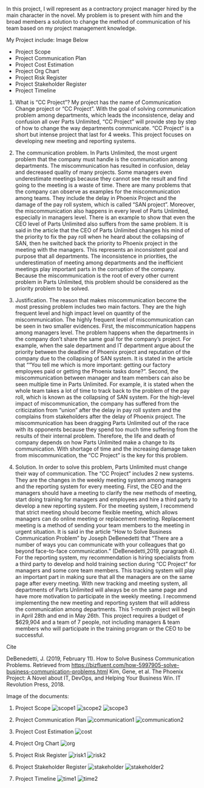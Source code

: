 In this project, I will represent as a contractory project manager hired by the main character in the novel. My problem is to present with him and the broad members a solution to change the method of communication of his team based on my project management knowledge.

My Project include: Image Below
  + Project Scope
  + Project Communication Plan
  + Project Cost Estimation
  + Project Org Chart
  + Project Risk Register
  + Project Stakeholder Register
  + Project Timeline
  

1.	What is “CC Project”?
My project has the name of Communication Change project or “CC Project”. With the goal of solving communication problem among departments, which leads the inconsistence, delay and confusion all over Parts Unlimited, “CC Project” will provide step by step of how to change the way departments communicate. “CC Project” is a short but intense project that last for 4 weeks. This project focuses on developing new meeting and reporting systems.

2.	The communication problem.
In Parts Unlimited, the most urgent problem that the company must handle is the communication among departments. The miscommunication has resulted in confusion, delay and decreased quality of many projects. Some managers even underestimate meetings because they cannot see the result and find going to the meeting is a waste of time.
There are many problems that the company can observe as examples for the miscommunication among teams. They include the delay in Phoenix Project and the damage of the pay roll system, which is called “SAN project”. Moreover, the miscommunication also happens in every level of Parts Unlimited, especially in managers level. There is an example to show that even the CEO level of Parts Unlimited also suffers from the same problem. It is said in the article that the CEO of Parts Unlimited changes his mind of the priority to fix the pay roll when he heard about the collapsing of SAN, then he switched back the priority to Phoenix project in the meeting with the managers. This represents an inconsistent goal and purpose that all departments. The inconsistence in priorities, the underestimation of meeting among departments and the inefficient meetings play important parts in the corruption of the company.
Because the miscommunication is the root of every other current problem in Parts Unlimited, this problem should be considered as the priority problem to be solved.

3.	Justification.
The reason that makes miscommunication become the most pressing problem includes two main factors. They are the high frequent level and high impact level on quantity of the miscommunication. 
The highly frequent level of miscommunication can be seen in two smaller evidences. First, the miscommunication happens among managers level. The problem happens when the departments in the company don’t share the same goal for the company’s project. For example, when the sale department and IT department argue about the priority between the deadline of Phoenix project and reputation of the company due to the collapsing of SAN system. It is stated in the article that ““You tell me which is more important: getting our factory employees paid or getting the Phoenix tasks done?”. Second, the miscommunication between manager and team members can also be seen multiple time in Parts Unlimited. For example, it is stated when the whole team takes a lot of time to track back to the problem of the pay roll, which is known as the collapsing of SAN system. For the high-level impact of miscommunication, the company has suffered from the criticization from “union” after the delay in pay roll system and the complains from stakeholders after the delay of Phoenix project. The miscommunication has been dragging Parts Unlimited out of the race with its opponents because they spend too much time suffering from the results of their internal problem.
Therefore, the life and death of company depends on how Parts Unlimited make a change to its communication. With shortage of time and the increasing damage taken from miscommunication, the “CC Project” is the key for this problem. 

4.	Solution.
In order to solve this problem, Parts Unlimited must change their way of communication. The “CC Project” includes 2 new systems. They are the changes in the weekly meeting system among managers and the reporting system for every meeting.
First, the CEO and the managers should have a meeting to clarify the new methods of meeting, start doing training for managers and employees and hire a third party to develop a new reporting system. For the meeting system, I recommend that strict meeting should become flexible meeting, which allows managers can do online meeting or replacement meeting. Replacement meeting is a method of sending your team members to the meeting in urgent situation. It is said in the article “How to Solve Business Communication Problem” by Joseph DeBenedetti that “There are a number of ways you can communicate with your colleagues that go beyond face-to-face communication.” (DeBenedetti,2019, paragraph 4). For the reporting system, my recommendation is hiring specialists from a third party to develop and hold training section during “CC Project” for managers and some core team members. This tracking system will play an important part in making sure that all the managers are on the same page after every meeting. 
With new tracking and meeting system, all departments of Parts Unlimited will always be on the same page and have more motivation to participate in the weekly meeting. I recommend implementing the new meeting and reporting system that will address the communication among departments. This 1-month project will begin in April 28th and end in May 26th.  This project requires a budget of $629,904 and a team of 7 people, not including managers & team members who will participate in the training program or the CEO to be successful.

Cite

DeBenedetti, J. (2019, February 11). How to Solve Business Communication Problems. Retrieved from https://bizfluent.com/how-5997905-solve-business-communication-problems.html
Kim, Gene, et al. The Phoenix Project: A Novel about IT, DevOps, and Helping Your Business Win. IT Revolution Press, 2018.

Image of the documents:

1. Project Scope
![scope1](https://user-images.githubusercontent.com/28942562/92684711-1b337f80-f304-11ea-9aca-3b7f20bbb953.png)
![scope2](https://user-images.githubusercontent.com/28942562/92684715-1ec70680-f304-11ea-957e-fcce2381ee3f.png)
![scope3](https://user-images.githubusercontent.com/28942562/92684720-238bba80-f304-11ea-90f9-4f5ffd499232.png)

2. Project Communication Plan
![communication1](https://user-images.githubusercontent.com/28942562/92684732-2ab2c880-f304-11ea-9f0e-68eb5712ef97.png)
![communication2](https://user-images.githubusercontent.com/28942562/92684734-2ab2c880-f304-11ea-9a35-a35cb7fef8a8.png)

3. Project Cost Estimation
![cost](https://user-images.githubusercontent.com/28942562/92684743-32726d00-f304-11ea-9ab6-ac37b4eb5b98.png)

4. Project Org Chart
![org](https://user-images.githubusercontent.com/28942562/92684751-369e8a80-f304-11ea-8908-9c65e17e6e4a.png)

5. Project Risk Register
![risk1](https://user-images.githubusercontent.com/28942562/92684756-3d2d0200-f304-11ea-847e-de5dc84488fa.png)
![risk2](https://user-images.githubusercontent.com/28942562/92684757-3d2d0200-f304-11ea-8c8e-8d5db8377494.png)

6. Project Stakeholder Register
![stakeholder](https://user-images.githubusercontent.com/28942562/92684770-43bb7980-f304-11ea-85ce-86faa15f54b0.png)
![stakeholder2](https://user-images.githubusercontent.com/28942562/92684772-43bb7980-f304-11ea-82cd-7b0e9553bddc.png)

7. Project Timeline
![time1](https://user-images.githubusercontent.com/28942562/92684773-43bb7980-f304-11ea-901e-edc2f5730798.png)
![time2](https://user-images.githubusercontent.com/28942562/92684774-43bb7980-f304-11ea-8d58-a55d79ac47f1.png)




